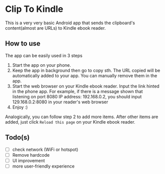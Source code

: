# Clip To Kindle

This is a very very basic Android app that sends the clipboard's content(almost are URLs) to Kindle ebook reader.

## How to use

The app can be easily used in 3 steps

1. Start the app on your phone.
2. Keep the app in background then go to copy sth. The URL copied will be automatically added to your app. You can manually remove them in the app.
3. Start the web browser on your Kindle ebook reader. Input the link hinted in the phone app. For example, if there is a message shown that listening on port 8080 IP address: 192.168.0.2, you should input 129.168.0.2:8080 in your reader's web browser
4. Enjoy :)

Analogically, you can follow step 2 to add more items. After other items are added, just click `Reload this page` on your Kindle ebook reader.

## Todo(s)

- [ ] check network (WiFi or hotspot)
- [ ] Remove hardcode
- [ ] UI improvement
- [ ] more user-friendly experience
